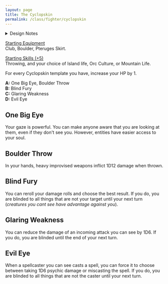 ```yaml
---
layout: page
title: The Cyclopskin
permalink: /class/fighter/cyclopskin
---
```


<details markdown="1">
<summary>Design Notes</summary>
*This was thought as a monster class for the [Cyclopskin](https://saltygoo.github.io/monsters/cyclopskin). I know that one eyed vision doesn't work like that in real life and that its actually the depth of closer things that would be hard to perceive, but I wanted to create a fighting style that replicated Ulysses famous battle with the cyclops. — SaltyGoo*
</details>

<ins>Starting Equipment</ins><br>
Club, Boulder, Pteruges Skirt.

<ins>Starting Skills (+5)</ins><br>
Throwing, and your choice of Island life, Orc Culture, or Mountain Life.

For every Cyclopskin template you have, increase your HP by 1.

**A:** One Big Eye, Boulder Throw<br>
**B:** Blind Fury<br>
**C:** Glaring Weakness<br>
**D:** Evil Eye<br>

## One Big Eye
Your gaze is powerful. You can make anyone aware that you are looking at them, even if they don't see you. However, entities have easier access to your soul.

## Boulder Throw
In your hands, heavy improvised weapons inflict 1D12 damage when thrown.

## Blind Fury
You can reroll your damage rolls and choose the best result. If you do, you are blinded to all things that are not your target until your next turn (*creatures you cant see have advantage against you*).

## Glaring Weakness
You can reduce the damage of an incoming attack you can see by 1D6. If you do, you are blinded until the end of your next turn.

## Evil Eye
When a spellcaster you can see casts a spell, you can force it to choose between taking 1D6 psychic damage or miscasting the spell. If you do, you are blinded to all things that are not the caster until your next turn.

